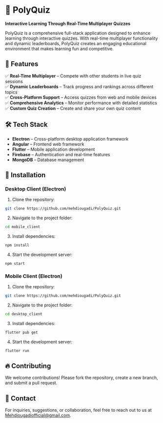 # 🎯 PolyQuiz
**Interactive Learning Through Real-Time Multiplayer Quizzes**

PolyQuiz is a comprehensive full-stack application designed to enhance learning through interactive quizzes. With real-time multiplayer functionality and dynamic leaderboards, PolyQuiz creates an engaging educational environment that makes learning fun and competitive.

## 🚀 Features
✅ **Real-Time Multiplayer** – Compete with other students in live quiz sessions  
✅ **Dynamic Leaderboards** – Track progress and rankings across different topics  
✅ **Cross-Platform Support** – Access quizzes from web and mobile devices  
✅ **Comprehensive Analytics** – Monitor performance with detailed statistics  
✅ **Custom Quiz Creation** – Create and share your own quiz content

## 🛠 Tech Stack
* **Electron** – Cross-platform desktop application framework
* **Angular** – Frontend web framework
* **Flutter** – Mobile application development
* **Firebase** – Authentication and real-time features
* **MongoDB** – Database management

## 📲 Installation

### Desktop Client (Electron)
1. Clone the repository:
```bash
git clone https://github.com/mehdiougadi/PolyQuiz.git
```

2. Navigate to the project folder:
```bash
cd mobile_client
```

3. Install dependencies:
```bash
npm install
```

4. Start the development server:
```bash
npm start
```

### Mobile Client (Electron)
1. Clone the repository:
```bash
git clone https://github.com/mehdiougadi/PolyQuiz.git
```

2. Navigate to the project folder:
```bash
cd desktop_client
```

3. Install dependencies:
```bash
flutter pub get
```

4. Start the development server:
```bash
flutter run
```

## 🔥 Contributing
We welcome contributions! Please fork the repository, create a new branch, and submit a pull request.

## 📩 Contact
For inquiries, suggestions, or collaboration, feel free to reach out to us at Mehdiougadiofficial@gmail.com.
